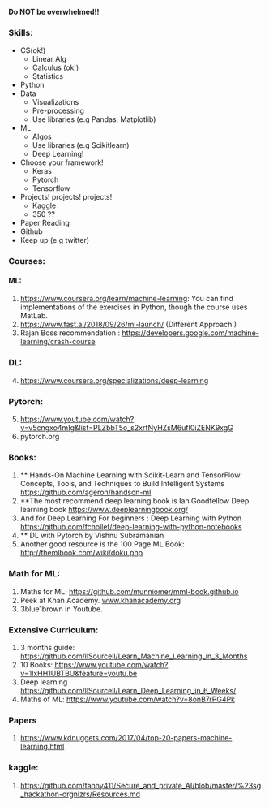 **Do NOT be overwhelmed!!**

### Skills:
- CS(ok!)
	- Linear Alg
	- Calculus (ok!)
	- Statistics
- Python
- Data
	- Visualizations
	- Pre-processing
	- Use libraries (e.g Pandas, Matplotlib)
- ML
	- Algos
	- Use libraries (e.g Scikitlearn)
	- Deep Learning!
- Choose your framework!
	- Keras
	- Pytorch
	- Tensorflow
- Projects! projects! projects!
	- Kaggle
	- 350 ??
- Paper Reading
- Github
- Keep up (e.g twitter)

### Courses:
#### ML:
1. https://www.coursera.org/learn/machine-learning: You can find implementations of the exercises in Python, though the course uses MatLab.
2. https://www.fast.ai/2018/09/26/ml-launch/ (Different Approach!)
3. Rajan Boss recommendation : https://developers.google.com/machine-learning/crash-course
### DL:
4. https://www.coursera.org/specializations/deep-learning
### Pytorch:
5. https://www.youtube.com/watch?v=v5cngxo4mIg&list=PLZbbT5o_s2xrfNyHZsM6ufI0iZENK9xgG
6. pytorch.org

### Books:
1. ** Hands-On Machine Learning with Scikit-Learn and TensorFlow: Concepts, Tools, and Techniques to Build Intelligent Systems
https://github.com/ageron/handson-ml
2. **The most recommend deep learning book is Ian Goodfellow Deep learning book https://www.deeplearningbook.org/
3. And for Deep Learning For beginners : Deep Learning with Python
https://github.com/fchollet/deep-learning-with-python-notebooks
4. ** DL with Pytorch by Vishnu Subramanian
5. Another good resource is the 100 Page ML Book: http://themlbook.com/wiki/doku.php

### Math for ML:
1. Maths for ML: https://github.com/munniomer/mml-book.github.io
2. Peek at Khan Academy. www.khanacademy.org
3. 3blue1brown in Youtube.

### Extensive Curriculum:
1. 3 months guide: https://github.com/llSourcell/Learn_Machine_Learning_in_3_Months
2. 10 Books: https://www.youtube.com/watch?v=1lxHH1UBTBU&feature=youtu.be
3. Deep learning https://github.com/llSourcell/Learn_Deep_Learning_in_6_Weeks/
4. Maths of ML: https://www.youtube.com/watch?v=8onB7rPG4Pk

### Papers
1. https://www.kdnuggets.com/2017/04/top-20-papers-machine-learning.html

### kaggle:
1. https://github.com/tanny411/Secure_and_private_AI/blob/master/%23sg_hackathon-orgnizrs/Resources.md
